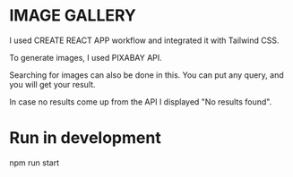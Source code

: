 # IMAGE GALLERY

I used CREATE REACT APP workflow and integrated it with Tailwind CSS.

To generate images, I used PIXABAY API.

Searching for images can also be done in this. You can put any query, and you will get your result.

In case no results come up from the API I displayed "No results found".

# Run in development
npm run start
